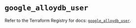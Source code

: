 # `google_alloydb_user`

Refer to the Terraform Registry for docs: [`google_alloydb_user`](https://registry.terraform.io/providers/hashicorp/google/6.35.0/docs/resources/alloydb_user).
